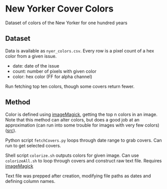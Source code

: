 # New Yorker Cover Colors

Dataset of colors of the New Yorker for one hundred years

## Dataset

Data is available as `nyer_colors.csv`. Every row is a pixel count of a hex color from a given issue.

- date: date of the issue
- count: number of pixels with given color
- color: hex color (FF for alpha channel)

Run fetching top ten colors, though some covers return fewer.

## Method

Color is defined using [imageMagick](https://imagemagick.org/), getting the top n colors in an image. Note that this method can alter colors, but does a good job at an approximation (can run into some trouble for images with very few colors) ([src](https://usage.imagemagick.org/quantize/#quantize_not_exact)).

Python script `fetchCovers.py` loops through date range to grab covers. Can run to get selected covers.

Shell script `colorize.sh` outputs colors for given image. Can use `colorizeAll.sh` to loop through covers and construct raw text file. Requires [imageMagick](https://imagemagick.org/script/download.php)

Text file was prepped after creation, modifying file paths as dates and defining column names.

